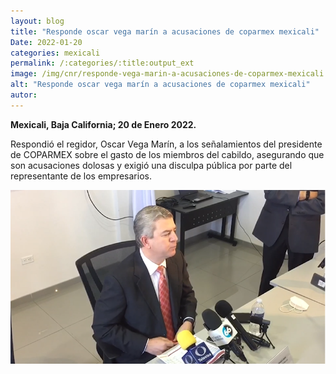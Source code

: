 ```yaml
---
layout: blog
title: "Responde oscar vega marín a acusaciones de coparmex mexicali"
Date: 2022-01-20
categories: mexicali
permalink: /:categories/:title:output_ext
image: /img/cnr/responde-vega-marin-a-acusaciones-de-coparmex-mexicali.png
alt: "Responde oscar vega marín a acusaciones de coparmex mexicali"
autor:
---
```


**Mexicali, Baja California; 20 de Enero 2022.** 

Respondió el regidor, Oscar Vega Marín, a los señalamientos del presidente de COPARMEX sobre el gasto de los miembros del cabildo, asegurando que son acusaciones dolosas y exigió una disculpa pública por parte del representante de los empresarios.

<div id="carouselExampleSlidesOnly" class="carousel slide" data-ride="carousel">
  <div class="carousel-inner">
    <div class="carousel-item active">
       <img class="d-block w-100" src="/img/cnr/responde-vega-marin-a-acusaciones-de-coparmex-mexicali.png" loading="lazy"  alt="Responde oscar vega marín a acusaciones de coparmex mexicali">
    </div>
  </div>
</div>
